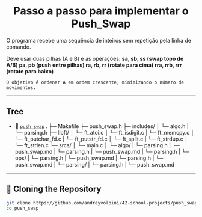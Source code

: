 <h1 align="center"> Passo a passo para implementar o Push_Swap</h1>

<p align="left">
  O programa recebe uma sequência de inteiros sem repetição pela linha de comando.
  
  Deve usar duas pilhas (A e B) e as operações:
  	<strong>sa, sb, ss (swap topo de A/B)
	pa, pb (push entre pilhas)
	ra, rb, rr (rotate para cima)
	rra, rrb, rrr (rotate para baixo)</strong>

	O objetivo é ordenar A em ordem crescente, minimizando o número de movimentos.
</p>

---

## Tree
- 📁 [`push_swap`](./push_swap)
.
├─ Makefile
├─ push_swap.h
├─ includes/
│  └─ algo.h
|  └─ parsing.h
├─ libft/
│  └─ ft_atoi.c
│  └─ ft_isdigit.c
|  └─ ft_memcpy.c
│  └─ ft_putchar_fd.c
|  └─ ft_putstr_fd.c
│  └─ ft_split.c
|  └─ ft_strdup.c
│  └─ ft_strlen.c
└─ srcs/
│  └─ main.c
│  └─ algo/
|     └─ parsing.h
|     └─ push_swap.md 
|     └─ parsing.h
|     └─ push_swap.md 
|     └─ parsing.h
|     └─ ops/
|        └─ parsing.h
|        └─ push_swap.md 
|        └─ parsing.h
|        └─ push_swap.md 
|     └─ parsing/
|        └─ parsing.h
|        └─ push_swap.md 

---
## 🚀 Cloning the Repository

```bash
git clone https://github.com/andreyvolpini/42-school-projects/push_swap.git
cd push_swap

